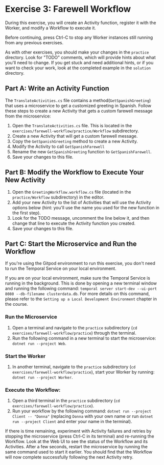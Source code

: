 # Exercise 3: Farewell Workflow

During this exercise, you will create an Activity function,
register it with the Worker, and modify a Workflow to execute it.

Before continuing, press Ctrl-C to stop any Worker instances still running from any
previous exercises.

As with other exercises, you should make your changes in the `practice`
directory. Look for "TODO" comments, which will provide hints about what
you'll need to change. If you get stuck and need additional hints, or
if you want to check your work, look at the completed example in the
`solution` directory.

## Part A: Write an Activity Function

The `TranslateActivities.cs` file contains a method(`GetSpanishGreeting`) that uses a
microservice to get a customized greeting in Spanish. Follow these steps to create
a new Activity that gets a custom farewell message from the microservice:

1. Open the `TranslateActivities.cs` file. This is located in the
   `exercises/farewell-workflow/practice/Workflow` subdirectory.
2. Create a new Activity that will get a custom farewell message. 
3. Copy the `GetSpanishGreeting` method to create a new Activity. 
4. Modify the Activity to call `GetSpanishFarewell` 
5. Rename the new `GetSpanishGreeting` function to `GetSpanishFarewell`. 
6. Save your changes to this file.

## Part B: Modify the Workflow to Execute Your New Activity

1. Open the `GreetingWorkflow.workflow.cs` file (located in the `practice/Workflow` subdirectory) in the editor.
2. Add your new Activity to the list of Activities that will use the Activity options below (hint: you'll use the name you used for the new function in the first step).
3. Look for the TODO message, uncomment the line below it, and then change that line to execute the Activity function you created.
4. Save your changes to this file.

## Part C: Start the Microservice and Run the Workflow

If you're using the Gitpod environment to run this exercise, you don't
need to run the Temporal Service on your local environment.

If you are on your local environment, make sure the Temporal Service is
running in the background. This is done by opening a new terminal window
and running the following command:
`temporal server start-dev --ui-port 8080 --db-filename clusterdata.db`.
For more details on this command, please refer to the
`Setting up a Local Development Environment` chapter in the course.

### Run the Microservice

1. Open a terminal and navigate to the `practice` subdirectory
   (`cd exercises/farewell-workflow/practice`) through the terminal.
2. Run the following command in a new terminal to start the microservice:
   `dotnet run --project Web`.

### Start the Worker

1. In another terminal, navigate to the `practice` subdirectory
   (`cd exercises/farewell-workflow/practice`), start your Worker by
   running: `dotnet run --project Worker`.

### Execute the Workflow:

1. Open a third terminal in the `practice` subdirectory
   (`cd exercises/farewell-workflow/practice`).
2. Run your workflow by the following command:
   `dotnet run --project Client -- "Donna"` (replacing `Donna`
   with your own name or run `dotnet run --project Client` and
   enter your name in the terminal).

If there is time remaining, experiment with Activity failures and retries
by stopping the microservice (press Ctrl-C in its terminal) and re-running
the Workflow. Look at the Web UI to see the status of the Workflow and its
Activities. After a few seconds, restart the microservice by running the
same command used to start it earlier. You should find that the Workflow
will now complete successfully following the next Activity retry.
